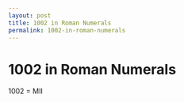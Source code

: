 ```yaml
---
layout: post
title: 1002 in Roman Numerals
permalink: 1002-in-roman-numerals
---
```


# 1002 in Roman Numerals

1002 = MII
